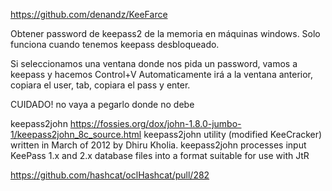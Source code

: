 https://github.com/denandz/KeeFarce

Obtener password de keepass2 de la memoria en máquinas windows.
Solo funciona cuando tenemos keepass desbloqueado.


Si seleccionamos una ventana donde nos pida un password, vamos a keepass y hacemos Control+V
Automaticamente irá a la ventana anterior, copiara el user, tab, copiara el pass y enter.

CUIDADO! no vaya a pegarlo donde no debe



keepass2john
https://fossies.org/dox/john-1.8.0-jumbo-1/keepass2john_8c_source.html
keepass2john utility (modified KeeCracker) written in March of 2012 by Dhiru Kholia. keepass2john processes input KeePass 1.x and 2.x database files into a format suitable for use with JtR


https://github.com/hashcat/oclHashcat/pull/282
